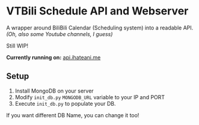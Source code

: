 # VTBili Schedule API and Webserver
A wrapper around BiliBili Calendar (Scheduling system) into a readable API.<br>
*(Oh, also some Youtube channels, I guess)*

Still WIP!

**Currently running on:** [api.ihateani.me](https://api.ihateani.me)

## Setup
1. Install MongoDB on your server
2. Modify `init_db.py` `MONGODB_URL` variable to your IP and PORT
3. Execute `init_db.py` to populate your DB.

If you want different DB Name, you can change it too!
